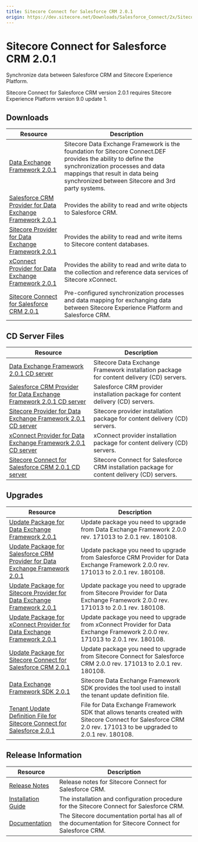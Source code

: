 ```yaml
---
title: Sitecore Connect for Salesforce CRM 2.0.1
origin: https://dev.sitecore.net/Downloads/Salesforce_Connect/2x/Sitecore_Connect_for_Salesforce_CRM_201.aspx
---
```


# Sitecore Connect for Salesforce CRM 2.0.1

Synchronize data between Salesforce CRM and Sitecore Experience Platform.

  <Alert variant='warning' mb={4}>
    <AlertIcon />
    Sitecore Connect for Salesforce CRM version 2.0.1 requires Sitecore Experience Platform version 9.0 update 1.
  </Alert>
  

## Downloads

 | Resource | Description |
 | --- | --- |
 | [Data Exchange Framework 2.0.1](https://sitecoredev.azureedge.net/~/media/0BACE72F16F2465AB98552EDE8C73814.ashx?date=20180109T203211) | Sitecore Data Exchange Framework is the foundation for Sitecore Connect.DEF provides the ability to define the synchronization processes and data mappings that result in data being synchronized between Sitecore and 3rd party systems. |
 | [Salesforce CRM Provider for Data Exchange Framework 2.0.1](https://sitecoredev.azureedge.net/~/media/81FC47CC9E7544F1A0726FD74F561C42.ashx?date=20180109T203226) | Provides the ability to read and write objects to Salesforce CRM. |
 | [Sitecore Provider for Data Exchange Framework 2.0.1](https://sitecoredev.azureedge.net/~/media/E31B297C41604861AFA6301CC1E70897.ashx?date=20180109T203241) | Provides the ability to read and write items to Sitecore content databases. |
 | [xConnect Provider for Data Exchange Framework 2.0.1](https://sitecoredev.azureedge.net/~/media/B4CAB8A91B4149D892F0178B43F48328.ashx?date=20180109T203349) | Provides the ability to read and write data to the collection and reference data services of Sitecore xConnect. |
 | [Sitecore Connect for Salesforce CRM 2.0.1](https://sitecoredev.azureedge.net/~/media/8419AEDFD65243939CF929C0A2BEC354.ashx?date=20180109T203155) | Pre-configured synchronization processes and data mapping for exchanging data between Sitecore Experience Platform and Salesforce CRM. |

## CD Server Files

 | Resource | Description |
 | --- | --- |
 | [Data Exchange Framework 2.0.1 CD server](https://sitecoredev.azureedge.net/~/media/25B7835C88394682A789C841C5A2FF30.ashx?date=20180109T202940) | Sitecore Data Exchange Framework installation package for content delivery (CD) servers. |
 | [Salesforce CRM Provider for Data Exchange Framework 2.0.1 CD server](https://sitecoredev.azureedge.net/~/media/75441EEFAA9E45188CED36FC8D33113C.ashx?date=20180109T202954) | Salesforce CRM provider installation package for content delivery (CD) servers. |
 | [Sitecore Provider for Data Exchange Framework 2.0.1 CD server](https://sitecoredev.azureedge.net/~/media/25F329B0FC7E4DCD84DC3263A8365005.ashx?date=20180109T203011) | Sitecore provider installation package for content delivery (CD) servers. |
 | [xConnect Provider for Data Exchange Framework 2.0.1 CD server](https://sitecoredev.azureedge.net/~/media/2107D7BA4F9B4B88BCB0F3C946AE2577.ashx?date=20180109T203026) | xConnect provider installation package for content delivery (CD) servers. |
 | [Sitecore Connect for Salesforce CRM 2.0.1 CD server](https://sitecoredev.azureedge.net/~/media/7641DD4C7A1E490D8D55A6AC98DBEBF6.ashx?date=20180109T202927) | Sitecore Connect for Salesforce CRM installation package for content delivery (CD) servers. |

## Upgrades

 | Resource | Description |
 | --- | --- |
 | [Update Package for Data Exchange Framework 2.0.1](https://sitecoredev.azureedge.net/~/media/9F82169EFF424533817AC79072F91056.ashx?date=20180109T203433) | Update package you need to upgrade from Data Exchange Framework 2.0.0 rev. 171013 to 2.0.1 rev. 180108. |
 | [Update Package for Salesforce CRM Provider for Data Exchange Framework 2.0.1](https://sitecoredev.azureedge.net/~/media/F174BBDD27D14DB186085D36EB658B02.ashx?date=20180109T203458) | Update package you need to upgrade from Salesforce CRM Provider for Data Exchange Framework 2.0.0 rev. 171013 to 2.0.1 rev. 180108. |
 | [Update Package for Sitecore Provider for Data Exchange Framework 2.0.1](https://sitecoredev.azureedge.net/~/media/80A4448FF8624EDBB39C8D53148D63C2.ashx?date=20180109T203509) | Update package you need to upgrade from Sitecore Provider for Data Exchange Framework 2.0.0 rev. 171013 to 2.0.1 rev. 180108. |
 | [Update Package for xConnect Provider for Data Exchange Framework 2.0.1](https://sitecoredev.azureedge.net/~/media/C50AD611C55F4B059E43000FD3D9DFDC.ashx?date=20180109T203547) | Update package you need to upgrade from xConnect Provider for Data Exchange Framework 2.0.0 rev. 171013 to 2.0.1 rev. 180108. |
 | [Update Package for Sitecore Connect for Salesforce CRM 2.0.1](https://sitecoredev.azureedge.net/~/media/8B75A5873A3041B7AFEEC5C49E496C86.ashx?date=20180109T203411) | Update package you need to upgrade from Sitecore Connect for Salesforce CRM 2.0.0 rev. 171013 to 2.0.1 rev. 180108. |
 | [Data Exchange Framework SDK 2.0.1](https://sitecoredev.azureedge.net/~/media/B2821174E73A4C2897896F2C80CB9622.ashx?date=20180109T203445) | Sitecore Data Exchange Framework SDK provides the tool used to install the tenant update definition file. |
 | [Tenant Update Definition File for Sitecore Connect for Salesforce 2.0.1](https://sitecoredev.azureedge.net/~/media/70CE827C0D16401EAB7522A1F2605472.ashx?date=20180109T203530) | File for Data Exchange Framework SDK that allows tenants created with Sitecore Connect for Salesforce CRM 2.0 rev. 171013 to be upgraded to 2.0.1 rev. 180108. |

## Release Information

 | Resource | Description |
 | --- | --- |
 | [Release Notes](/downloads/Salesforce%20Connect/2x/Sitecore%20Connect%20for%20Salesforce%20CRM%20201/Release%20Notes) | Release notes for Sitecore Connect for Salesforce CRM. |
 | [Installation Guide](https://sitecoredev.azureedge.net/~/media/F6D65F667E3C450DAC23CF340758B747.ashx?date=20200825T100910) | The installation and configuration procedure for the Sitecore Connect for Salesforce CRM. |
 | [Documentation](https://doc.sitecore.com/developers/salesforce-connect/20/sitecore-connect-for-salesforce-crm/en/index-en.html) | The Sitecore documentation portal has all of the documentation for Sitecore Connect for Salesforce CRM. |